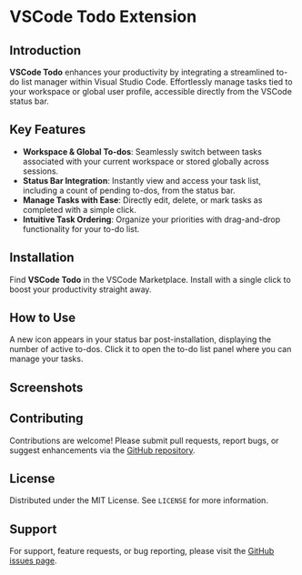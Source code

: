 # VSCode Todo Extension

## Introduction

**VSCode Todo** enhances your productivity by integrating a streamlined to-do list manager within Visual Studio Code. Effortlessly manage tasks tied to your workspace or global user profile, accessible directly from the VSCode status bar.

## Key Features

- **Workspace & Global To-dos**: Seamlessly switch between tasks associated with your current workspace or stored globally across sessions.
- **Status Bar Integration**: Instantly view and access your task list, including a count of pending to-dos, from the status bar.
- **Manage Tasks with Ease**: Directly edit, delete, or mark tasks as completed with a simple click.
- **Intuitive Task Ordering**: Organize your priorities with drag-and-drop functionality for your to-do list.

## Installation

Find **VSCode Todo** in the VSCode Marketplace. Install with a single click to boost your productivity straight away.

## How to Use

A new icon appears in your status bar post-installation, displaying the number of active to-dos. Click it to open the to-do list panel where you can manage your tasks.

## Screenshots

<!-- [Interface screenshots] -->

## Contributing

Contributions are welcome! Please submit pull requests, report bugs, or suggest enhancements via the [GitHub repository](#).

## License

Distributed under the MIT License. See `LICENSE` for more information.

## Support

For support, feature requests, or bug reporting, please visit the [GitHub issues page](#).

